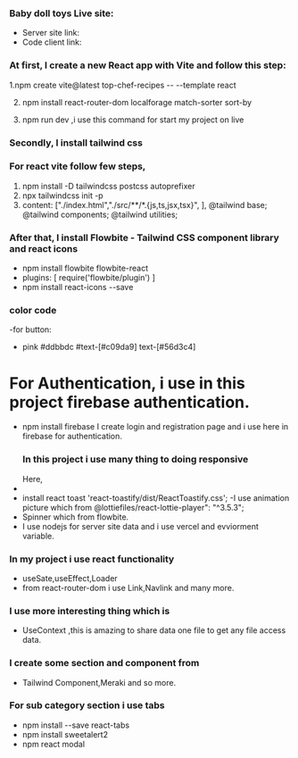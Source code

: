 ### Baby doll toys Live site:

- Server site link:
- Code client link:

### At first, I create a new React app with Vite and follow this step:

1.npm create vite@latest top-chef-recipes -- --template react

2. npm install react-router-dom localforage match-sorter sort-by

3. npm run dev ,i use this command for start my project on live

### Secondly, I install tailwind css

### For react vite follow few steps,

1.  npm install -D tailwindcss postcss autoprefixer
2.  npx tailwindcss init -p
3.  content: ["./index.html","./src/**/*.{js,ts,jsx,tsx}", ],
    @tailwind base;
    @tailwind components;
    @tailwind utilities;

### After that, I install Flowbite - Tailwind CSS component library and react icons

- npm install flowbite flowbite-react
- plugins: [
  require('flowbite/plugin')
  ]
- npm install react-icons --save

### color code

-for button:

- pink #ddbbdc #text-[#c09da9] text-[#56d3c4]

# For Authentication, i use in this project firebase authentication.

- npm install firebase
  I create login and registration page and i use here in firebase for authentication.
  ### In this project i use many thing to doing responsive
  Here,
-
- install react toast 'react-toastify/dist/ReactToastify.css';
  -I use animation picture which from @lottiefiles/react-lottie-player": "^3.5.3";
- Spinner which from flowbite.
- I use nodejs for server site data and i use vercel and evviorment variable.

### In my project i use react functionality

- useSate,useEffect,Loader
- from react-router-dom i use Link,Navlink and many more.

### I use more interesting thing which is

- UseContext ,this is amazing to share data one file to get any file access data.

### I create some section and component from

- Tailwind Component,Meraki and so more.

### For sub category section i use tabs

- npm install --save react-tabs
- npm install sweetalert2
- npm react modal
